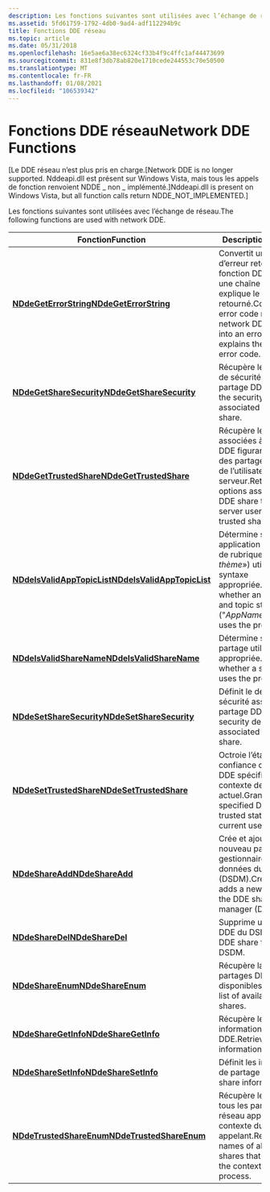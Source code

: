 ```yaml
---
description: Les fonctions suivantes sont utilisées avec l’échange de réseau.
ms.assetid: 5fd61759-1792-4db0-9ad4-adf112294b9c
title: Fonctions DDE réseau
ms.topic: article
ms.date: 05/31/2018
ms.openlocfilehash: 16e5ae6a38ec6324cf33b4f9c4ffc1af44473699
ms.sourcegitcommit: 831e8f3db78ab820e1710cede244553c70e50500
ms.translationtype: MT
ms.contentlocale: fr-FR
ms.lasthandoff: 01/08/2021
ms.locfileid: "106539342"
---
```

# <a name="network-dde-functions"></a><span data-ttu-id="de3f4-103">Fonctions DDE réseau</span><span class="sxs-lookup"><span data-stu-id="de3f4-103">Network DDE Functions</span></span>

<span data-ttu-id="de3f4-104">\[Le DDE réseau n’est plus pris en charge.</span><span class="sxs-lookup"><span data-stu-id="de3f4-104">\[Network DDE is no longer supported.</span></span> <span data-ttu-id="de3f4-105">Nddeapi.dll est présent sur Windows Vista, mais tous les appels de fonction renvoient NDDE \_ non \_ implémenté.\]</span><span class="sxs-lookup"><span data-stu-id="de3f4-105">Nddeapi.dll is present on Windows Vista, but all function calls return NDDE\_NOT\_IMPLEMENTED.\]</span></span>

<span data-ttu-id="de3f4-106">Les fonctions suivantes sont utilisées avec l’échange de réseau.</span><span class="sxs-lookup"><span data-stu-id="de3f4-106">The following functions are used with network DDE.</span></span>



| <span data-ttu-id="de3f4-107">Fonction</span><span class="sxs-lookup"><span data-stu-id="de3f4-107">Function</span></span>                                                   | <span data-ttu-id="de3f4-108">Description</span><span class="sxs-lookup"><span data-stu-id="de3f4-108">Description</span></span>                                                                                                           |
|------------------------------------------------------------|-----------------------------------------------------------------------------------------------------------------------|
| [<span data-ttu-id="de3f4-109">**NDdeGetErrorString**</span><span class="sxs-lookup"><span data-stu-id="de3f4-109">**NDdeGetErrorString**</span></span>](nddegeterrorstring.md)           | <span data-ttu-id="de3f4-110">Convertit un code d’erreur retourné par une fonction DDE réseau en une chaîne d’erreur qui explique le code d’erreur retourné.</span><span class="sxs-lookup"><span data-stu-id="de3f4-110">Converts an error code returned by a network DDE function into an error string that explains the returned error code.</span></span> |
| [<span data-ttu-id="de3f4-111">**NDdeGetShareSecurity**</span><span class="sxs-lookup"><span data-stu-id="de3f4-111">**NDdeGetShareSecurity**</span></span>](nddegetsharesecurity.md)       | <span data-ttu-id="de3f4-112">Récupère le descripteur de sécurité associé au partage DDE.</span><span class="sxs-lookup"><span data-stu-id="de3f4-112">Retrieves the security descriptor associated with the DDE share.</span></span>                                                      |
| [<span data-ttu-id="de3f4-113">**NDdeGetTrustedShare**</span><span class="sxs-lookup"><span data-stu-id="de3f4-113">**NDdeGetTrustedShare**</span></span>](nddegettrustedshare.md)         | <span data-ttu-id="de3f4-114">Récupère les options associées à un partage DDE figurant dans la liste des partages approuvés de l’utilisateur du serveur.</span><span class="sxs-lookup"><span data-stu-id="de3f4-114">Retrieves the options associated with a DDE share that is in the server user's list of trusted shares.</span></span>                |
| [<span data-ttu-id="de3f4-115">**NDdeIsValidAppTopicList**</span><span class="sxs-lookup"><span data-stu-id="de3f4-115">**NDdeIsValidAppTopicList**</span></span>](nddeisvalidapptopiclist.md) | <span data-ttu-id="de3f4-116">Détermine si une application et une chaîne de rubrique («*appname* \| *thème*») utilisent la syntaxe appropriée.</span><span class="sxs-lookup"><span data-stu-id="de3f4-116">Determines whether an application and topic string ("*AppName*\|*TopicName*") uses the proper syntax.</span></span>                 |
| [<span data-ttu-id="de3f4-117">**NDdeIsValidShareName**</span><span class="sxs-lookup"><span data-stu-id="de3f4-117">**NDdeIsValidShareName**</span></span>](nddeisvalidsharename.md)       | <span data-ttu-id="de3f4-118">Détermine si un nom de partage utilise la syntaxe appropriée.</span><span class="sxs-lookup"><span data-stu-id="de3f4-118">Determines whether a share name uses the proper syntax.</span></span>                                                               |
| [<span data-ttu-id="de3f4-119">**NDdeSetShareSecurity**</span><span class="sxs-lookup"><span data-stu-id="de3f4-119">**NDdeSetShareSecurity**</span></span>](nddesetsharesecurity.md)       | <span data-ttu-id="de3f4-120">Définit le descripteur de sécurité associé au partage DDE.</span><span class="sxs-lookup"><span data-stu-id="de3f4-120">Sets the security descriptor associated with the DDE share.</span></span>                                                           |
| [<span data-ttu-id="de3f4-121">**NDdeSetTrustedShare**</span><span class="sxs-lookup"><span data-stu-id="de3f4-121">**NDdeSetTrustedShare**</span></span>](nddesettrustedshare.md)         | <span data-ttu-id="de3f4-122">Octroie l’état de confiance du partage DDE spécifié dans le contexte de l’utilisateur actuel.</span><span class="sxs-lookup"><span data-stu-id="de3f4-122">Grants the specified DDE share trusted status within the current user's context.</span></span>                                      |
| [<span data-ttu-id="de3f4-123">**NDdeShareAdd**</span><span class="sxs-lookup"><span data-stu-id="de3f4-123">**NDdeShareAdd**</span></span>](nddeshareadd.md)                       | <span data-ttu-id="de3f4-124">Crée et ajoute un nouveau partage DDE au gestionnaire de base de données du partage DDE (DSDM).</span><span class="sxs-lookup"><span data-stu-id="de3f4-124">Creates and adds a new DDE share to the DDE share database manager (DSDM).</span></span>                                            |
| [<span data-ttu-id="de3f4-125">**NDdeShareDel**</span><span class="sxs-lookup"><span data-stu-id="de3f4-125">**NDdeShareDel**</span></span>](nddesharedel.md)                       | <span data-ttu-id="de3f4-126">Supprime un partage DDE du DSDM.</span><span class="sxs-lookup"><span data-stu-id="de3f4-126">Deletes a DDE share from the DSDM.</span></span>                                                                                    |
| [<span data-ttu-id="de3f4-127">**NDdeShareEnum**</span><span class="sxs-lookup"><span data-stu-id="de3f4-127">**NDdeShareEnum**</span></span>](nddeshareenum.md)                     | <span data-ttu-id="de3f4-128">Récupère la liste des partages DDE disponibles.</span><span class="sxs-lookup"><span data-stu-id="de3f4-128">Retrieves the list of available DDE shares.</span></span>                                                                           |
| [<span data-ttu-id="de3f4-129">**NDdeShareGetInfo**</span><span class="sxs-lookup"><span data-stu-id="de3f4-129">**NDdeShareGetInfo**</span></span>](nddesharegetinfo.md)               | <span data-ttu-id="de3f4-130">Récupère les informations de partage DDE.</span><span class="sxs-lookup"><span data-stu-id="de3f4-130">Retrieves DDE share information.</span></span>                                                                                      |
| [<span data-ttu-id="de3f4-131">**NDdeShareSetInfo**</span><span class="sxs-lookup"><span data-stu-id="de3f4-131">**NDdeShareSetInfo**</span></span>](nddesharesetinfo.md)               | <span data-ttu-id="de3f4-132">Définit les informations de partage DDE.</span><span class="sxs-lookup"><span data-stu-id="de3f4-132">Sets DDE share information.</span></span>                                                                                           |
| [<span data-ttu-id="de3f4-133">**NDdeTrustedShareEnum**</span><span class="sxs-lookup"><span data-stu-id="de3f4-133">**NDdeTrustedShareEnum**</span></span>](nddetrustedshareenum.md)       | <span data-ttu-id="de3f4-134">Récupère les noms de tous les partages DDE réseau approuvés dans le contexte du processus appelant.</span><span class="sxs-lookup"><span data-stu-id="de3f4-134">Retrieves the names of all network DDE shares that are trusted in the context of the calling process.</span></span>                 |



 

 

 



